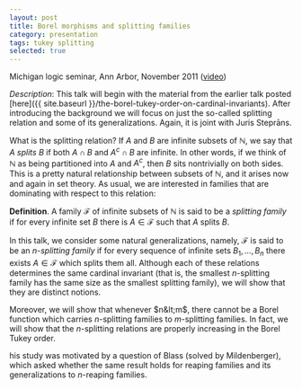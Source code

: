 ```yaml
---
layout: post
title: Borel morphisms and splitting families
category: presentation
tags: tukey splitting
selected: true
---
```


Michigan logic seminar, Ann Arbor, November 2011 ([video](http://vimeo.com/33577652))<!--more-->

*Description*: This talk will begin with the material from the earlier talk posted [here]({{ site.baseurl }}/the-borel-tukey-order-on-cardinal-invariants). After introducing the background we will focus on just the so-called splitting relation and some of its generalizations. Again, it is joint with Juris Steprāns.

What is the splitting relation?  If $A$ and $B$ are infinite subsets of $\mathbb N$, we say that $A$ *splits* $B$ if both $A\cap B$ and $A^c\cap B$ are infinite.  In other words, if we think of $\mathbb N$ as being partitioned into $A$ and $A^c$, then $B$ sits nontrivially on both sides.  This is a pretty natural relationship between subsets of $\mathbb N$, and it arises now and again in set theory.  As usual, we are interested in families that are dominating with respect to this relation:

**Definition**. A family $\mathcal F$ of infinite subsets of $\mathbb N$ is said to be a *splitting family* if for every infinite set $B$ there is $A\in\mathcal F$ such that $A$ splits $B$.

In this talk, we consider some natural generalizations, namely, $\mathcal F$ is said to be an *$n$-splitting family* if for every sequence of infinite sets $B_1,\ldots,B_n$ there exists $A\in\mathcal F$ which splits them all.  Although each of these relations determines the same cardinal invariant (that is, the smallest $n$-splitting family has the same size as the smallest splitting family), we will show that they are distinct notions.

Moreover, we will show that whenever $n&lt;m$, there cannot be a Borel function which carries $n$-splitting families to $m$-splitting families.  In fact, we will show that the $n$-splitting relations are properly increasing in the Borel Tukey order.

his study was motivated by a question of Blass (solved by Mildenberger), which asked whether the same result holds for reaping families and its generalizations to $n$-reaping families.
